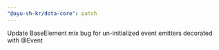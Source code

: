 ```yaml
---
"@ayu-sh-kr/dota-core": patch
---
```


Update BaseElement mix bug for un-initialized event emitters decorated with @Event
